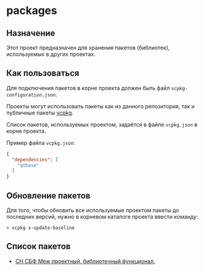 # packages

## Назначение

Этот проект предназначен для хранения пакетов (библиотек), используемых в других проектах.

## Как пользоваться

Для подключения пакетов в корне проекта должен быть файл `vcpkg-configuration.json`.

Проекты могут использовать пакеты как из данного репозитория, так и публичные пакеты [vcpkg](https://vcpkg.io/en/index.html).

Список пакетов, используемых проектом, задаётся в файле `vcpkg.json` в корне проекта.

Пример файла `vcpkg.json`:
```json
{
  "dependencies": [
    "qtbase"
  ]
}
```

## Обновление пакетов

Для того, чтобы обновить все используемые проектом пакеты до последних версий, нужно в корневом каталоге проекта ввести команду:

`> vcpkg x-update-baseline`

## Список пакетов

- [СН СБФ Меж проектный, библиотечный функционал.](https://git.sd.avia-cosmos.ru/sn/sn-lib)
